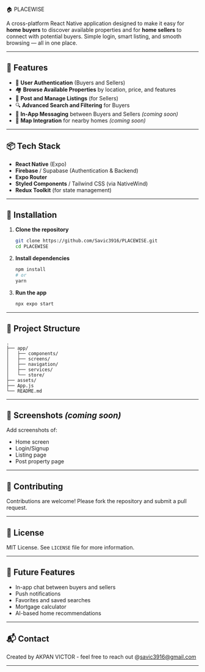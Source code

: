🏠 PLACEWISE

A cross-platform React Native application designed to make it easy for **home buyers** to discover available properties and for **home sellers** to connect with potential buyers. Simple login, smart listing, and smooth browsing — all in one place.

---

## 🚀 Features

- 🔐 **User Authentication** (Buyers and Sellers)
- 🏘️ **Browse Available Properties** by location, price, and features
- 📸 **Post and Manage Listings** (for Sellers)
- 🔍 **Advanced Search and Filtering** for Buyers
- 💬 **In-App Messaging** between Buyers and Sellers *(coming soon)*
- 📍 **Map Integration** for nearby homes *(coming soon)*

---

## 📦 Tech Stack

- **React Native** (Expo)
- **Firebase** / Supabase (Authentication & Backend)
- **Expo Router**
- **Styled Components** / Tailwind CSS (via NativeWind)
- **Redux Toolkit** (for state management)

---

## 🔧 Installation

1. **Clone the repository**
   ```bash
   git clone https://github.com/Savic3916/PLACEWISE.git
   cd PLACEWISE
   ```

2. **Install dependencies**
   ```bash
   npm install
   # or
   yarn
   ```

3. **Run the app**
   ```bash
   npx expo start
   ```

---

## 📁 Project Structure

```
.
├── app/
│   ├── components/
│   ├── screens/
│   ├── navigation/
│   ├── services/
│   └── store/
├── assets/
├── App.js
└── README.md
```

---

## 📸 Screenshots *(coming soon)*

Add screenshots of:
- Home screen
- Login/Signup
- Listing page
- Post property page

---

## 🤝 Contributing

Contributions are welcome! Please fork the repository and submit a pull request.

---

## 📄 License

MIT License. See `LICENSE` file for more information.

---

## 🧠 Future Features

- In-app chat between buyers and sellers
- Push notifications
- Favorites and saved searches
- Mortgage calculator
- AI-based home recommendations

---

## 📬 Contact

Created by AKPAN VICTOR - feel free to reach out @savic3916@gmail.com

---
